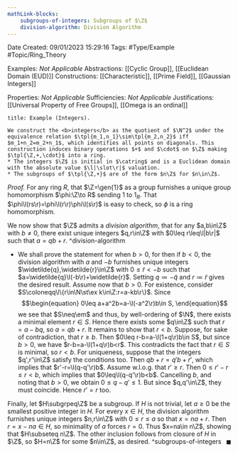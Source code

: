 ```yaml
---
mathLink-blocks:
    subgroups-of-integers: Subgroups of $\Z$
    division-algorithm: Division Algorithm
---
```


<div class="topSpace"></div>

Date Created: 09/01/2023 15:29:16
Tags: #Type/Example #Topic/Ring_Theory

Examples: <i>Not Applicable</i>
Abstractions: [[Cyclic Group]], [[Euclidean Domain (EUD)]]
Constructions: [[Characteristic]], [[Prime Field]], [[Gaussian Integers]]

Properties: <i>Not Applicable</i>
Sufficiencies: <i>Not Applicable</i>
Justifications: [[Universal Property of Free Groups]], [[Omega is an ordinal]]

``` ad-Example
title: Example (Integers).

We construct the <b>integers</b> as the quotient of $\N^2$ under the equivalence relation $\tpl{m_1,n_1}\sim\tpl{m_2,n_2}$ iff $m_1+n_2=m_2+n_1$, which identifies all points on diagonals. This construction induces binary operations $+$ and $\cdot$ on $\Z$ making $\tpl{\Z,+,\cdot}$ into a ring.
* The integers $\Z$ is initial in $\catring$ and is a Euclidean domain with the absolute value $\l|\slot\r|$ valuation.
* The subgroups of $\tpl{\Z,+}$ are of the form $n\Z$ for $n\in\Z$.

```

<i>Proof.</i> For any ring $R$, that $\Z=\gen{1}$ as a group furnishes a unique group homomorphism $\phi:\Z\to R$ sending $1$ to $1_R$. That $\phi\l(rs\r)=\phi\l(r\r)\phi\l(s\r)$ is easy to check, so $\phi$ is a ring homomorphism.

We now show that $\Z$ admits a <i>division algorithm</i>, that for any $a,b\in\Z$ with $b\neq0$, there exist unique integers $q,r\in\Z$ with $0\leq r\leq\l|b\r|$ such that $a=qb+r$.
^division-algorithm
* We shall prove the statement for when $b>0$, for then if $b<0$, the division algorithm with $a$ and $-b$ furnishes unique integers $\widetilde{q},\widetilde{r}\in\Z$ with $0\leq\widetilde{r}<-b$ such that $a=\widetilde{q}\l(-b\r)+\widetilde{r}$. Setting $q\coloneqq-\widetilde{q}$ and $r\coloneqq\widetilde{r}$ gives the desired result. Assume now that $b>0$. For existence, consider $S\coloneqq\l\{r\in\N\st\ex k\in\Z:r=a-kb\r\}$. Since
$$\begin{equation}
    0\leq a+a^2b=a-\l(-a^2\r)b\in S,
\end{equation}$$
we see that $S\neq\em$ and thus, by well-ordering of $\N$, there exists a minimal element $r\in S$. Hence there exists some $q\in\Z$ such that $r=a-bq$, so $a=qb+r$. It remains to show that $r<b$. Suppose, for sake of contradiction, that $r\geq b$. Then $0\leq r-b=a-\l(1+q\r)b\in S$, but since $b>0$, we have $r-b=a-\l(1+q\r)b<r$. This contradicts the fact that $r\in S$ is minimal, so $r<b$. For uniqueness, suppose that the integers $q',r'\in\Z$ satisfy the conditions too. Then $qb+r=q'b+r'$, which implies that $r'-r=\l(q-q'\r)b$. Assume w.l.o.g. that $r'\geq r$. Then $0\leq r'-r\leq r<b$, which implies that $0\leq\l(q-q'\r)b<b$. Cancelling $b$, and noting that $b>0$, we obtain $0\leq q-q'\leq 1$. But since $q,q'\in\Z$, they must coincide. Hence $r'=r$ too.

Finally, let $H\subgrpeq\Z$ be a subgroup. If $H$ is not trivial, let $a\geq0$ be the smallest positive integer in $H$. For every $x\in H$, the division algorithm furnishes unique integers $n,r\in\Z$ with $0\leq r\leq a$ so that $x=na+r$. Then $r=x-na\in H$, so minimality of $a$ forces $r=0$. Thus $x=na\in n\Z$, showing that $H\subseteq n\Z$. The other inclusion follows from closure of $H$ in $\Z$, so $H=n\Z$ for some $n\in\Z$, as desired.<span style="float:right;">$\blacksquare$</span>
^subgroups-of-integers
